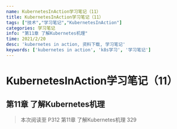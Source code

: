 ```yaml
---
name: KubernetesInAction学习笔记（11）
title: KubernetesInAction学习笔记（11）
tags: ["技术","学习笔记","KubernetesInAction"]
categories: 学习笔记
info: "第11章 了解Kubernetes机理"
time: 2021/2/20
desc: 'kubernetes in action, 资料下载, 学习笔记'
keywords: ['kubernetes in action', 'k8s学习', '学习笔记']
---
```


# KubernetesInAction学习笔记（11）

## 第11章 了解Kubernetes机理



> 本次阅读至 P312 第11章 了解Kubernetes机理 329